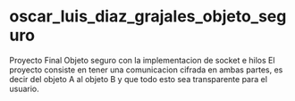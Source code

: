 # oscar_luis_diaz_grajales_objeto_seguro
Proyecto Final Objeto seguro con la implementacion de socket e hilos
El proyecto consiste en tener una comunicacion cifrada en ambas partes, es decir del objeto A al objeto B y que todo esto sea transparente para el usuario.
